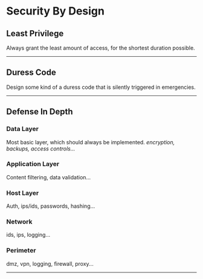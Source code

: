# Security By Design

## Least Privilege

Always grant the least amount of access, for the shortest duration possible.

---

## Duress Code

Design some kind of a duress code that is silently triggered in emergencies.

---

## Defense In Depth

### Data Layer

Most basic layer, which should always be implemented.
*encryption, backups, access controls...*
### Application Layer

Content filtering, data validation...

### Host Layer

Auth, ips/ids, passwords, hashing...

### Network

ids, ips, logging...

### Perimeter

dmz, vpn, logging, firewall, proxy...

---
